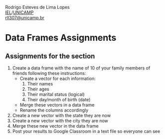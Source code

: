 Rodrigo Esteves de Lima Lopes \
[IEL](http://www.iel.unicamp.br)/[UNICAMP](https://www.unicamp.br/unicamp/)\
[rll307@unicamp.br](mailto:rll307@unicamp.br)

# Data Frames Assignments

## Assignments for the section

1. Create a data frame with the name of 10 of your family members of friends following these instructions: 
    - Create a vector for each information:
        1. Their names
        1. Their ages
        1. Their marital status (logical)
        1. Their day/month of birth (date)
    - Merge these vectors in a data frame
    - Rename the columns accordingly
1. Create a new vector with the state they are now
1. Create a new vector with the city they are now
1. Merge these new vector in the data frame
1. Post your results to Google Classroom in a text file so everyone can see

